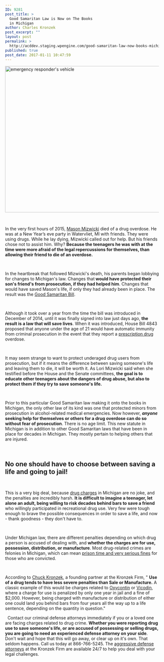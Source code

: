 ```yaml
---
ID: 9281
post_title: >
  Good Samaritan Law is Now on The Books
  in Michigan
author: Charles Kronzek
post_excerpt: ""
layout: post
permalink: >
  http://acddev.staging.wpengine.com/good-samaritan-law-now-books-michigan.html
published: true
post_date: 2017-01-11 10:47:59
---
```

<img class="alignnone size-large wp-image-9282" src="http://acddev.staging.wpengine.com/wp-content/uploads/2017/01/fire-department-1256591_1280-1024x768.jpg" alt="emergency responder's vehicle" width="640" height="480" />

&nbsp;

<span style="font-weight: 400;">In the very first hours of 2015, </span><a href="http://acddev.staging.wpengine.com/fatal-drug-overdose-prompts-good-samaritan-legislation.html" target="_blank"><span style="font-weight: 400;">Mason Mizwicki</span></a><span style="font-weight: 400;"> died of a drug overdose. He was at a New Year’s eve party in Watervliet, MI with friends. They were using drugs. While he lay dying, Mizwicki called out for help. But his friends chose not to assist him. Why? </span><b>Because the teenagers he was with at the time were more afraid of the legal repercussions for themselves, than allowing their friend to die of an overdose.</b>

&nbsp;

<span style="font-weight: 400;">In the heartbreak that followed Mizwicki's death, his parents began lobbying for changes to Michigan's law. Changes that</span><b> would have protected their son's friend's from prosecution, if they had helped him</b><span style="font-weight: 400;">. Changes that would have saved Mason's life, if only they had already been in place. The result was the </span><a href="http://acddev.staging.wpengine.com/michigan-senate-passes-good-samaritan-bill.html" target="_blank"><span style="font-weight: 400;">Good Samaritan Bill</span></a><span style="font-weight: 400;">.</span>

&nbsp;

<span style="font-weight: 400;">Although it took over a year from the time the bill was introduced in December of 2014, until it was finally signed into law just days ago, </span><b>the result is a law that will save lives</b><span style="font-weight: 400;">. When it was introduced, House Bill 4843 proposed that anyone under the age of 21 would have automatic immunity from criminal prosecution in the event that they report a </span><a href="http://acddev.staging.wpengine.com/prescription-drug-abuse.html" target="_blank"><span style="font-weight: 400;">prescription drug</span></a><span style="font-weight: 400;"> overdose. </span>

&nbsp;

<span style="font-weight: 400;">It may seem strange to want to protect underaged drug users from prosecution, but if it means the difference between saving someone's life and leaving them to die, it will be worth it. As Lori Mizwicki said when she testified before the House and the Senate committees, </span><b>the goal is to educate other teenagers about the dangers of drug abuse, but also to protect them if they try to save someone's life.</b>

&nbsp;

<span style="font-weight: 400;">Prior to this particular Good Samaritan law making it onto the books in Michigan, the only other law of its kind was one that protected minors from prosecution in alcohol-related medical emergencies. Now however, </span><b><i>anyone</i></b><b> seeking help for themselves or others for a drug overdose can do so without fear of prosecution</b><span style="font-weight: 400;">. There is no age limit. This new statute in Michigan is in addition to other Good Samaritan laws that have been in place for decades in Michigan. They mostly pertain to helping others that are injured. </span>

&nbsp;
<h2><strong>No one should have to choose between saving a life and going to jail!</strong></h2>
&nbsp;

<span style="font-weight: 400;">This is a very big deal, because </span><a href="http://acddev.staging.wpengine.com/drug-charges.html" target="_blank"><span style="font-weight: 400;">drug charges</span></a><span style="font-weight: 400;"> in Michigan are no joke, and the penalties are incredibly harsh. </span><b>It is difficult to imagine a teenager, let alone an adult, being willing to risk decades behind bars to save a friend</b><span style="font-weight: 400;"> who willingly participated in recreational drug use. Very few were tough enough to brave the possible consequences in order to save a life, and now - thank goodness - they don't have to.</span>

&nbsp;

<span style="font-weight: 400;">Under Michigan law, there are different penalties depending on which drug a person is accused of dealing with, and </span><b>whether the charges are for use, possession, distribution, or manufacture</b><span style="font-weight: 400;">. Most drug-related crimes are felonies in Michigan, which can mean </span><a href="http://acddev.staging.wpengine.com/drug-crime-sentencing.html" target="_blank"><span style="font-weight: 400;">prison time and very serious fines</span></a><span style="font-weight: 400;"> for those who are convicted.</span>

&nbsp;

<span style="font-weight: 400;">According to </span><a href="http://acddev.staging.wpengine.com/trial-attorneys.html#2" target="_blank"><span style="font-weight: 400;">Chuck Kronzek</span></a><span style="font-weight: 400;">, a founding partner at the Kronzek Firm, " </span><b>Use of a drug tends to have less severe penalties than Sale or Manufacture.</b><span style="font-weight: 400;"> A classic example of this would be charges related to </span><a href="http://acddev.staging.wpengine.com/oxycontin.html" target="_blank"><span style="font-weight: 400;">Oxycontin</span></a><span style="font-weight: 400;"> or </span><a href="http://acddev.staging.wpengine.com/vicodin.html" target="_blank"><span style="font-weight: 400;">Vicodin</span></a><span style="font-weight: 400;">, where a charge for use is penalized by only one year in jail and a fine of $2,000. However, being charged with manufacture or distribution of either one could land you behind bars from four years all the way up to a life sentence, depending on the quantity in question."</span>

&nbsp;
<span style="font-weight: 400;">Contact our criminal defense attorneys immediately if you or a loved one are facing charges related to drug crime. </span><b>Whether you were reporting drug use to save someone's life, or are accused of possessing or selling drugs, you are going to need an experienced defense attorney on your side</b><span style="font-weight: 400;">. Don't wait and hope that this will go away, or clear up on it's own. That seldom happens. Call us today at 866-766-5245. The </span><a href="http://acddev.staging.wpengine.com/trial-attorneys.html" target="_blank"><span style="font-weight: 400;">aggressive defense attorneys</span></a><span style="font-weight: 400;"> at the Kronzek Firm are available 24/7 to help you deal with your legal challenges.</span>

&nbsp;